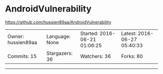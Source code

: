 # AndroidVulnerability

https://github.com/hussien89aa/AndroidVulnerability
<blockquote>
<no description>
</blockquote>

<table>
<tr><td>Owner: hussien89aa</td>
    <td>Language: None</td>
    <td>Started: 2016-06-21 01:06:25</td>
    <td>Latest: 2016-06-27 05:40:33</td></tr>
<tr><td>Commits: 15</td>
    <td>Stargazers: 36</td>
    <td>Watchers: 36</td>
    <td>Forks: 80</td></tr>
</table>

---

